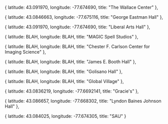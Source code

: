 {
  latitude: 43.091970,
  longitude: -77.674690,
  title: "The Wallace Center"
},

{
  latitude: 43.0846663,
  longitude: -77.675116,
  title: "George Eastman Hall"
}, 

{
  latitude: 43.091970,
  longitude: -77.674690,
  title: "Liberal Arts Hall"
}, 

{
  latitude: BLAH,
  longitude: BLAH,
  title: "MAGIC Spell Studios"
}, 

{
  latitude: BLAH,
  longitude: BLAH,
  title: "Chester F. Carlson Center for Imaging Science"
}, 

{
  latitude: BLAH,
  longitude: BLAH,
  title: "James E. Booth Hall"
}, 

{
  latitude: BLAH,
  longitude: BLAH,
  title: "Golisano Hall"
}, 

{
  latitude: BLAH,
  longitude: BLAH,
  title: "Global Village"
}, 

{
  latitude: 43.0836219,
  longitude: -77.6692141,
  title: "Gracie's"
}, 

{
  latitude: 43.086657,
  longitude: -77.668302,
  title: "Lyndon Baines Johnson Hall"
}, 

{
  latitude: 43.084025, 
  longitude: -77.674305,
  title: "SAU"
} 
